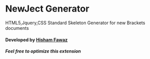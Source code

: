 # NewJect Generator
HTML5,Jquery,CSS Standard Skeleton Generator for new Brackets documents

#### Developed by [Hisham Fawaz][hsm]
   [hsm]: <http://facebook.com/hsmfawaz>
   
##### Feel free to optimize this extension
